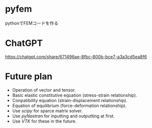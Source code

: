 # pyfem
pythonでFEMコードを作る

# ChatGPT
https://chatgpt.com/share/671496ae-8fbc-800b-bce7-a3a3cd5ea8f6

# Future plan
* Operation of vector and tensor.
* Basic elastic constitutive equation (stress-strain relationship).
* Conpatibility equation (strain-displacement relationship).
* Equation of equilibrium (force-deformation relationship).
* Use *scipy* for sparce matrix solver.
* Use *pyNastran* for inputting and outputting at first.
* Use *VTK* for these in the future.


